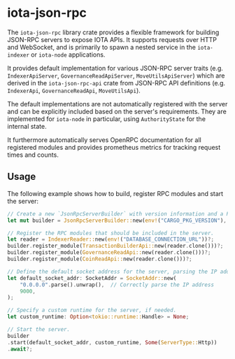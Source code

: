 # iota-json-rpc

The `iota-json-rpc` library crate provides a flexible framework for building JSON-RPC servers to expose IOTA APIs.
It supports requests over HTTP and WebSocket, and is primarily to spawn a nested service in the `iota-indexer` or `iota-node` applications.

It provides default implementation for various JSON-RPC server traits (e.g. `IndexerApiServer`, `GovernanceReadApiServer`, `MoveUtilsApiServer`) which are derived in the `iota-json-rpc-api` crate from JSON-RPC API definitions (e.g. `IndexerApi`, `GovernanceReadApi`, `MoveUtilsApi`).

The default implementations are not automatically registered with the server and can be explicitly included based on the server's requirements. They are implemented for `iota-node` in particular, using `AuthorityState` for the internal state.

It furthermore automatically serves OpenRPC documentation for all registered modules and provides prometheus metrics for tracking request times and counts.

## Usage

The following example shows how to build, register RPC modules and start the server:

```rust
// Create a new `JsonRpcServerBuilder` with version information and a Prometheus registry
let mut builder = JsonRpcServerBuilder::new(env!("CARGO_PKG_VERSION"), prometheus::default_registry());

// Register the RPC modules that should be included in the server.
let reader = IndexerReader::new(env!("DATABASE_CONNECTION_URL"))?;
builder.register_module(TransactionBuilderApi::new(reader.clone()))?;
builder.register_module(GovernanceReadApi::new(reader.clone()))?;
builder.register_module(CoinReadApi::new(reader.clone()))?;

// Define the default socket address for the server, parsing the IP address correctly.
let default_socket_addr: SocketAddr = SocketAddr::new(
    "0.0.0.0".parse().unwrap(),  // Correctly parse the IP address
    9000,
);

// Specify a custom runtime for the server, if needed.
let custom_runtime: Option<tokio::runtime::Handle> = None;

// Start the server.
builder
.start(default_socket_addr, custom_runtime, Some(ServerType::Http))
.await?;
```
